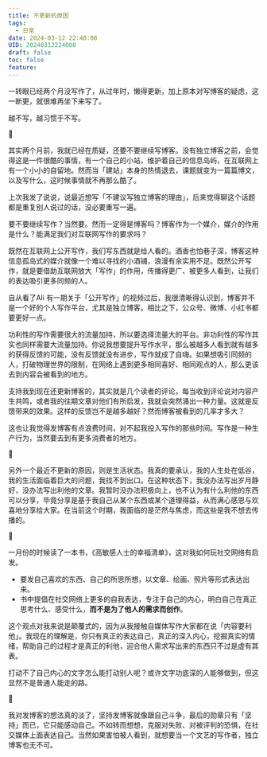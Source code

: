 ```yaml
---
title: 不更新的原因
tags:
  - 日常
date: 2024-03-12 22:40:08
UID: 20240312224008
draft: false
toc: false
feature:
---
```


一转眼已经两个月没写作了，从过年时，懒得更新，加上原本对写博客的疑虑，这一断更，就很难再坐下来写了。

越不写，越习惯于不写。

🌲

其实两个月前，我就已经在质疑，还要不要继续写博客。没有独立博客之前，会觉得这是一件很酷的事情，有一个自己的小站，维护着自己的信息岛屿，在互联网上有一个小小的自留地。然而当「建站」本身的热情退去，课题就变为一篇篇博文，以及写什么，这时候事情就不再那么酷了。
<!--more-->

上次我发了说说，说最近想写「不建议写独立博客的理由」，后来觉得聊这个话题都是重复别人说过的话，没必要重写一遍。

要不要继续写作？当然要。然而一定得是博客吗？博客作为一个媒介，媒介的作用是什么？能满足我们对互联网写作的要求吗？

既然在互联网上公开写作，我们写东西就是给人看的。酒香也怕巷子深，博客这种信息孤岛式的媒介就像一个难以寻找的小酒铺，浪漫有余实用不足。既然公开写作，就是要借助互联网放大「写作」的作用，传播得更广、被更多人看到，让我们的表达吸引更多同频的人。

自从看了Ali 有一期关于「公开写作」的视频过后，我很清晰得认识到，博客并不是一个好的个人写作平台，尤其是独立博客。相比之下，公众号、微博、小红书都要更好一点。

功利性的写作需要很大的流量加持，所以要选择流量大的平台。非功利性的写作其实也同样需要大流量加持。你说我想要提升写作水平，那么被越多人看到就有越多的获得反馈的可能，没有反馈就没有进步，写作就成了自嗨。如果想吸引同频的人，打破物理世界的限制，在网络上遇到更多相同喜好、相同观点的人，那么更该去到内容会被看到的地方。

支持我到现在还更新博客的，其实就是几个读者的评论，每当收到评论说对内容产生共鸣，或者我的往期文章对他们有所启发，我就会突然涌出一种力量。这就是反馈带来的效果。这样的反馈岂不是越多越好？然而博客被看到的几率才多大？

这也让我觉得发博客有点浪费时间，对不起我投入写作的那些时间。写作是一种生产行为，当然要去到有更多消费者的地方。

🌲

另外一个最近不更新的原因，则是生活状态。我真的要承认，我的人生处在低谷，我的生活面临着巨大的问题，我找不到出口。在这种状态下，我没办法写出岁月静好，没办法写出利他的文章。我暂时没办法积极向上，也不认为有什么利他的东西可以分享，毕竟分享是基于我自己从某个东西或某个道理得益，从而满心感恩与欢喜地分享给大家。在当前这个时期，我面临的是茫然与焦虑，而这些是我不想去传播的。

🌲

一月份的时候读了一本书，《高敏感人士的幸福清单》，这对我如何玩社交网络有启发。
- 要发自己喜欢的东西、自己的所思所想，以文章、绘画、照片等形式表达出来。
- 书中提倡在社交网络上更多的自我表达，专注于自己的内心，明白自己在真正思考什么、感受什么，**而不是为了他人的需求而创作**。

这个观点对我来说是颠覆式的，因为从我接触自媒体写作大家都在说「内容要利他」。我现在的理解是，你只有真正的表达自己，真正的深入内心，挖掘真实的情绪，帮助自己的过程才是真正的利他，迎合他人需求写出来的东西只不过是虚有其表。

打动不了自己内心的文字怎么能打动别人呢？或许文字功底深的人能够做到，但这显然不是普通人能走的路。

🌲

我对发博客的想法真的淡了，坚持发博客就像跟自己斗争，最后的勋章只有「坚持」而已，它只能感动自己。不如转而想想，克服对失败、对被评判的恐惧，在社交媒体上面表达自己。当然如果害怕被人看到，就想要当一个文艺的写作者，独立博客也无不可。

